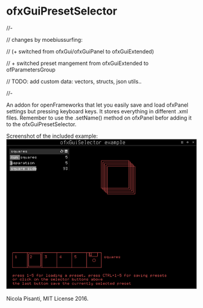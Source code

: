ofxGuiPresetSelector
==============

//-

// changes by moebiussurfing:

// (+ switched from ofxGui/ofxGuiPanel to ofxGuiExtended)

// + switched preset mangement from ofxGuiExtended to ofParametersGroup

// TODO: add custom data: vectors, structs, json utils..

//-

An addon for openFrameworks that let you easily save and load ofxPanel settings but pressing keyboard keys. It stores everything in different .xml files. Remember to use the .setName() method on ofxPanel befor adding it to the ofxGuiPresetSelector.

Screenshot of the included example:
![example](example.png?raw=true "example")

Nicola Pisanti, MIT License 2016.
